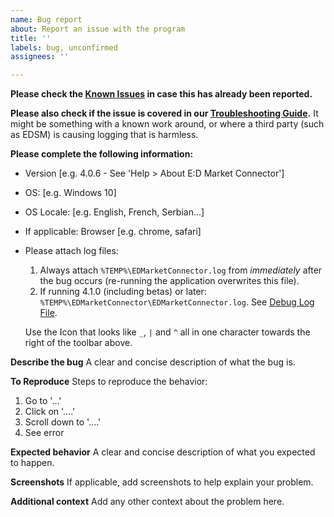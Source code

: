 ```yaml
---
name: Bug report
about: Report an issue with the program
title: ''
labels: bug, unconfirmed
assignees: ''

---
```


**Please check the [Known Issues](https://github.com/EDCD/EDMarketConnector/issues/618) in case this has already been reported.**

**Please also check if the issue is covered in our [Troubleshooting Guide](https://github.com/EDCD/EDMarketConnector/wiki/Troubleshooting).** It might be something with a known work around, or where a third party (such as EDSM) is causing logging that is harmless.

**Please complete the following information:**
 - Version [e.g. 4.0.6 - See 'Help > About E:D Market Connector']
 - OS: [e.g. Windows 10]
 - OS Locale: [e.g. English, French, Serbian...]
 - If applicable: Browser [e.g. chrome, safari]
 - Please attach log files:
     1. Always attach `%TEMP%\EDMarketConnector.log` from *immediately* after the bug occurs (re-running the application overwrites this file).
     1. If running 4.1.0 (including betas) or later: `%TEMP%\EDMarketConnector\EDMarketConnector.log`.  See [Debug Log File](https://github.com/EDCD/EDMarketConnector/wiki/Troubleshooting#debug-log-files).
   
   Use the Icon that looks like `_`, `|` and `^` all in one character towards the right of the toolbar above.

**Describe the bug**
A clear and concise description of what the bug is.

**To Reproduce**
Steps to reproduce the behavior:
1. Go to '...'
2. Click on '....'
3. Scroll down to '....'
4. See error

**Expected behavior**
A clear and concise description of what you expected to happen.

**Screenshots**
If applicable, add screenshots to help explain your problem.

**Additional context**
Add any other context about the problem here.
